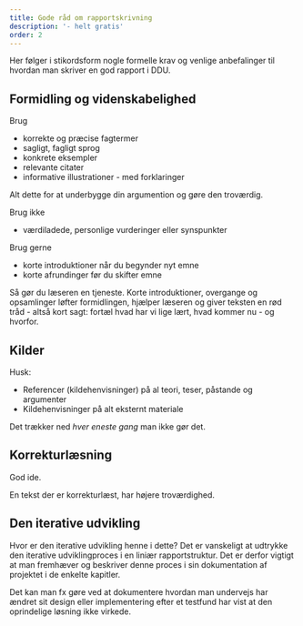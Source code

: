 ```yaml
---
title: Gode råd om rapportskrivning
description: '- helt gratis'
order: 2
---
```

Her følger i stikordsform nogle formelle krav og venlige anbefalinger til hvordan man skriver en god rapport i DDU.

## Formidling og videnskabelighed

Brug

- korrekte og præcise fagtermer  
- sagligt, fagligt sprog
- konkrete eksempler
- relevante citater
- informative illustrationer - med forklaringer

Alt dette for at underbygge din argumention og gøre den troværdig.

Brug ikke

- værdiladede, personlige vurderinger eller synspunkter

Brug gerne

- korte introduktioner når du begynder nyt emne
- korte afrundinger før du skifter emne

Så gør du læseren en tjeneste. Korte introduktioner, overgange og opsamlinger løfter formidlingen, hjælper læseren og giver teksten en rød tråd - altså kort sagt: fortæl hvad har vi lige lært, hvad kommer nu - og hvorfor.

## Kilder

Husk:

- Referencer (kildehenvisninger) på al teori, teser, påstande og argumenter
- Kildehenvisninger på alt eksternt materiale

Det trækker ned _hver eneste gang_ man ikke gør det.

## Korrekturlæsning

God ide.

En tekst der er korrekturlæst, har højere troværdighed.

## Den iterative udvikling

Hvor er den iterative udvikling henne i dette? Det er vanskeligt at udtrykke den iterative udviklingproces i en liniær rapportstruktur. Det er derfor vigtigt at man fremhæver og beskriver denne proces i sin dokumentation af projektet i de enkelte kapitler.

Det kan man fx gøre ved at dokumentere hvordan man undervejs har ændret sit design eller implementering efter et testfund har vist at den oprindelige løsning ikke virkede.
